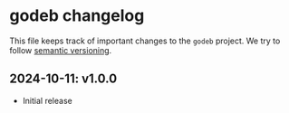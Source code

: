 # godeb changelog

This file keeps track of important changes to the `godeb` project. We try to
follow [semantic versioning](https://semver.org).

## 2024-10-11: v1.0.0

* Initial release
